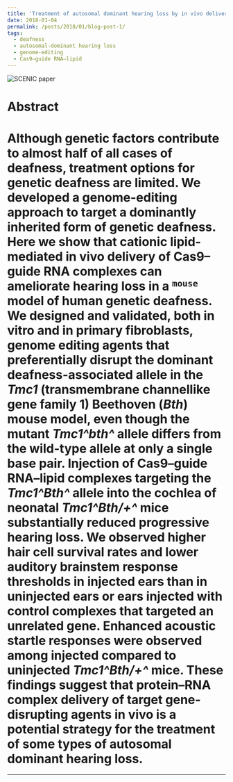 ```yaml
---
title: 'Treatment of autosomal dominant hearing loss by in vivo delivery of genome editing agents'
date: 2018-01-04
permalink: /posts/2018/01/blog-post-1/
tags:
  - deafness
  - autosomal-dominant hearing loss
  - genome-editing
  - Cas9–guide RNA–lipid
---
```




![SCENIC paper](https://fred3ric.github.io/images/Gao_deafness_2017.png)

Abstract
======
Although genetic factors contribute to almost half of all cases of deafness, treatment options for genetic deafness are limited. We developed a genome-editing approach to target a dominantly inherited form of genetic deafness. Here we show that cationic lipid-mediated in vivo delivery of Cas9–guide RNA complexes can
ameliorate hearing loss in a <code><sup>mouse</sup></code> model of human genetic deafness. We designed and validated, both in vitro and in primary fibroblasts, genome editing agents that preferentially disrupt the dominant deafness-associated allele in the *Tmc1* (transmembrane channellike gene family 1) Beethoven (*Bth*) mouse model, even though the mutant *Tmc1^bth^* allele differs from the wild-type allele at only
a single base pair. Injection of Cas9–guide RNA–lipid complexes targeting the *Tmc1^Bth^* allele into the cochlea of neonatal *Tmc1^Bth/+^* mice substantially reduced progressive hearing loss. We observed
higher hair cell survival rates and lower auditory brainstem response thresholds in injected ears than in uninjected ears or ears injected with control complexes that targeted an unrelated gene. Enhanced
acoustic startle responses were observed among injected compared to uninjected *Tmc1^Bth/+^* mice. These findings suggest that protein–RNA complex delivery of target gene-disrupting agents in vivo is
a potential strategy for the treatment of some types of autosomal dominant hearing loss.
======

------
